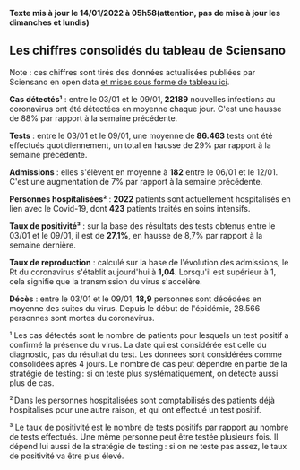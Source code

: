 <strong>Texte mis à jour le 14/01/2022 à 05h58(attention, pas de mise à jour les dimanches et lundis)</strong><h2>Les chiffres consolidés du tableau de Sciensano</h2><p>Note : ces chiffres sont tirés des données actualisées publiées par Sciensano en open data <a href='https://datastudio.google.com/embed/u/0/reporting/c14a5cfc-cab7-4812-848c-0369173148ab/page/ZwmOB_blank'>et mises sous forme de tableau ici</a>.<p><strong>Cas détectés¹</strong> : entre le 03/01 et le 09/01,<strong> 22189</strong> nouvelles infections au coronavirus ont été détectées en moyenne chaque jour. C'est une hausse de 88% par rapport à la semaine précédente.<p><strong>Tests</strong> : entre le 03/01 et le 09/01, une moyenne de<strong> 86.463</strong> tests ont été effectués quotidiennement, un total en hausse de 29% par rapport à la semaine précédente.<p><strong>Admissions</strong> : elles s'élèvent en moyenne à <strong> 182</strong> entre le 06/01 et le 12/01. C'est une augmentation de 7% par rapport à la semaine précédente.<p><strong>Personnes hospitalisées²</strong> : <strong>2022</strong> patients sont actuellement hospitalisés en lien avec le Covid-19, dont <strong>423</strong> patients traités en soins intensifs.<p><strong>Taux de positivité³</strong> : sur la base des résultats des tests obtenus entre le 03/01 et le 09/01, il est de <strong>27,1%</strong>, en hausse de 8,7% par rapport à la semaine dernière.<p><strong>Taux de reproduction</strong> : calculé sur la base de l'évolution des admissions, le Rt du coronavirus s'établit aujourd'hui à <strong>1,04</strong>. Lorsqu'il est supérieur à 1, cela signifie que la transmission du virus s'accélère.<p><strong>Décès</strong> : entre le 03/01 et le 09/01,<strong> 18,9</strong> personnes sont décédées en moyenne des suites du virus. Depuis le début de l'épidémie, 28.566 personnes sont mortes du coronavirus.<p>¹ Les cas détectés sont le nombre de patients pour lesquels un test positif a confirmé la présence du virus. La date qui est considérée est celle du diagnostic, pas du résultat du test. Les données sont considérées comme consolidées après 4 jours. Le nombre de cas peut dépendre en partie de la stratégie de testing : si on teste plus systématiquement, on détecte aussi plus de cas.<p>² Dans les personnes hospitalisées sont comptabilisés des patients déjà hospitalisés pour une autre raison, et qui ont effectué un test positif.<p>³ Le taux de positivité est le nombre de tests positifs par rapport au nombre de tests effectués. Une même personne peut être testée plusieurs fois. Il dépend lui aussi de la stratégie de testing : si on ne teste pas assez, le taux de positivité va être plus élevé.